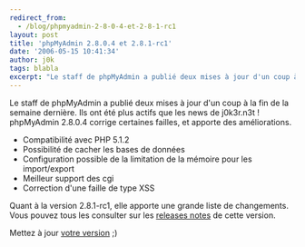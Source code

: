 ```yaml
---
redirect_from:
  - /blog/phpmyadmin-2-8-0-4-et-2-8-1-rc1
layout: post
title: 'phpMyAdmin 2.8.0.4 et 2.8.1-rc1'
date: '2006-05-15 10:41:34'
author: j0k
tags: blabla
excerpt: "Le staff de phpMyAdmin a publié deux mises à jour d'un coup à la fin de la semaine dernière. Ils ont été plus actifs que les news de j0k3r.n3t !     \nphpMyAdmin 2.8.0.4 corrige certaines failles, et apporte des améliorations.  \n  \n* Compatibilité avec PHP 5.1.2   * Possibilité de cacher les bases de données   * Configuration possible      …"
---
```


Le staff de phpMyAdmin a publié deux mises à jour d'un coup à la fin de la semaine dernière. Ils ont été plus actifs que les news de j0k3r.n3t !
phpMyAdmin 2.8.0.4 corrige certaines failles, et apporte des améliorations.

* Compatibilité avec PHP 5.1.2
* Possibilité de cacher les bases de données
* Configuration possible de la limitation de la mémoire pour les import/export
* Meilleur support des cgi
* Correction d'une faille de type XSS

Quant à la version 2.8.1-rc1, elle apporte une grande liste de changements. Vous pouvez tous les consulter sur les [releases notes](http://www.phpmyadmin.net/home_page/downloads.php?relnotes=0) de cette version.

Mettez à jour [votre version](http://www.phpmyadmin.net/home_page/downloads.php) ;)
